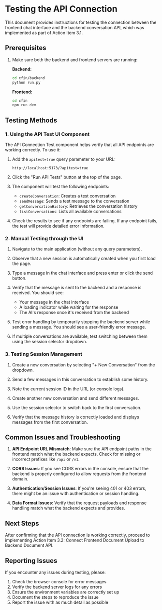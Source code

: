# Testing the API Connection

This document provides instructions for testing the connection between the frontend chat interface and the backend conversation API, which was implemented as part of Action Item 3.1.

## Prerequisites

1. Make sure both the backend and frontend servers are running:

   **Backend:**
   ```bash
   cd cfin/backend
   python run.py
   ```

   **Frontend:**
   ```bash
   cd cfin
   npm run dev
   ```

## Testing Methods

### 1. Using the API Test UI Component

The API Connection Test component helps verify that all API endpoints are working correctly. To use it:

1. Add the `apitest=true` query parameter to your URL:
   ```
   http://localhost:5173/?apitest=true
   ```

2. Click the "Run API Tests" button at the top of the page.

3. The component will test the following endpoints:
   - `createConversation`: Creates a test conversation
   - `sendMessage`: Sends a test message to the conversation
   - `getConversationHistory`: Retrieves the conversation history
   - `listConversations`: Lists all available conversations

4. Check the results to see if any endpoints are failing. If any endpoint fails, the test will provide detailed error information.

### 2. Manual Testing through the UI

1. Navigate to the main application (without any query parameters).

2. Observe that a new session is automatically created when you first load the page.

3. Type a message in the chat interface and press enter or click the send button.

4. Verify that the message is sent to the backend and a response is received. You should see:
   - Your message in the chat interface
   - A loading indicator while waiting for the response
   - The AI's response once it's received from the backend

5. Test error handling by temporarily stopping the backend server while sending a message. You should see a user-friendly error message.

6. If multiple conversations are available, test switching between them using the session selector dropdown.

### 3. Testing Session Management

1. Create a new conversation by selecting "+ New Conversation" from the dropdown.

2. Send a few messages in this conversation to establish some history.

3. Note the current session ID in the URL (or console logs).

4. Create another new conversation and send different messages.

5. Use the session selector to switch back to the first conversation.

6. Verify that the message history is correctly loaded and displays messages from the first conversation.

## Common Issues and Troubleshooting

1. **API Endpoint URL Mismatch**: Make sure the API endpoint paths in the frontend match what the backend expects. Check for missing or incorrect prefixes like `/api` or `/v1`.

2. **CORS Issues**: If you see CORS errors in the console, ensure that the backend is properly configured to allow requests from the frontend domain.

3. **Authentication/Session Issues**: If you're seeing 401 or 403 errors, there might be an issue with authentication or session handling.

4. **Data Format Issues**: Verify that the request payloads and response handling match what the backend expects and provides.

## Next Steps

After confirming that the API connection is working correctly, proceed to implementing Action Item 3.2: Connect Frontend Document Upload to Backend Document API.

## Reporting Issues

If you encounter any issues during testing, please:

1. Check the browser console for error messages
2. Verify the backend server logs for any errors
3. Ensure the environment variables are correctly set up
4. Document the steps to reproduce the issue
5. Report the issue with as much detail as possible 